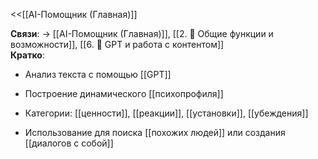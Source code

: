 <<[[AI-Помощник (Главная)]]

**Связи**: → [[AI-Помощник (Главная)]], [[2. 🔧 Общие функции и возможности]], [[6. 🧠 GPT и работа с контентом]]  
**Кратко**:

- Анализ текста с помощью [[GPT]]
    
- Построение динамического [[психопрофиля]]
    
- Категории: [[ценности]], [[реакции]], [[установки]], [[убеждения]]
    
- Использование для поиска [[похожих людей]] или создания [[диалогов с собой]]